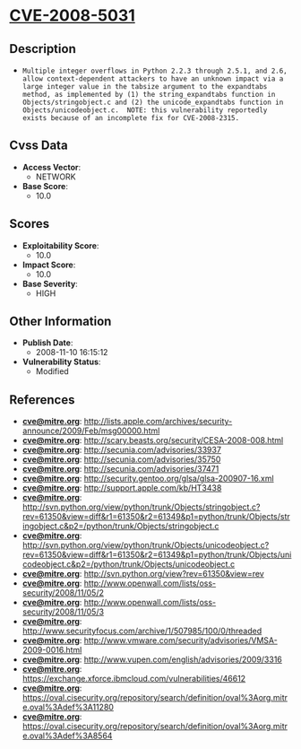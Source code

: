 
# [CVE-2008-5031](http://lists.apple.com/archives/security-announce/2009/Feb/msg00000.html)

## Description

- `Multiple integer overflows in Python 2.2.3 through 2.5.1, and 2.6, allow context-dependent attackers to have an unknown impact via a large integer value in the tabsize argument to the expandtabs method, as implemented by (1) the string_expandtabs function in Objects/stringobject.c and (2) the unicode_expandtabs function in Objects/unicodeobject.c.  NOTE: this vulnerability reportedly exists because of an incomplete fix for CVE-2008-2315.`

## Cvss Data

- **Access Vector**:
  - NETWORK
- **Base Score**:
  - 10.0

## Scores

- **Exploitability Score**:
  - 10.0
- **Impact Score**:
  - 10.0
- **Base Severity**:
  - HIGH

## Other Information

- **Publish Date**:
  - 2008-11-10 16:15:12
- **Vulnerability Status**:
  - Modified

## References

- **cve@mitre.org**: http://lists.apple.com/archives/security-announce/2009/Feb/msg00000.html
- **cve@mitre.org**: http://scary.beasts.org/security/CESA-2008-008.html
- **cve@mitre.org**: http://secunia.com/advisories/33937
- **cve@mitre.org**: http://secunia.com/advisories/35750
- **cve@mitre.org**: http://secunia.com/advisories/37471
- **cve@mitre.org**: http://security.gentoo.org/glsa/glsa-200907-16.xml
- **cve@mitre.org**: http://support.apple.com/kb/HT3438
- **cve@mitre.org**: http://svn.python.org/view/python/trunk/Objects/stringobject.c?rev=61350&view=diff&r1=61350&r2=61349&p1=python/trunk/Objects/stringobject.c&p2=/python/trunk/Objects/stringobject.c
- **cve@mitre.org**: http://svn.python.org/view/python/trunk/Objects/unicodeobject.c?rev=61350&view=diff&r1=61350&r2=61349&p1=python/trunk/Objects/unicodeobject.c&p2=/python/trunk/Objects/unicodeobject.c
- **cve@mitre.org**: http://svn.python.org/view?rev=61350&view=rev
- **cve@mitre.org**: http://www.openwall.com/lists/oss-security/2008/11/05/2
- **cve@mitre.org**: http://www.openwall.com/lists/oss-security/2008/11/05/3
- **cve@mitre.org**: http://www.securityfocus.com/archive/1/507985/100/0/threaded
- **cve@mitre.org**: http://www.vmware.com/security/advisories/VMSA-2009-0016.html
- **cve@mitre.org**: http://www.vupen.com/english/advisories/2009/3316
- **cve@mitre.org**: https://exchange.xforce.ibmcloud.com/vulnerabilities/46612
- **cve@mitre.org**: https://oval.cisecurity.org/repository/search/definition/oval%3Aorg.mitre.oval%3Adef%3A11280
- **cve@mitre.org**: https://oval.cisecurity.org/repository/search/definition/oval%3Aorg.mitre.oval%3Adef%3A8564
